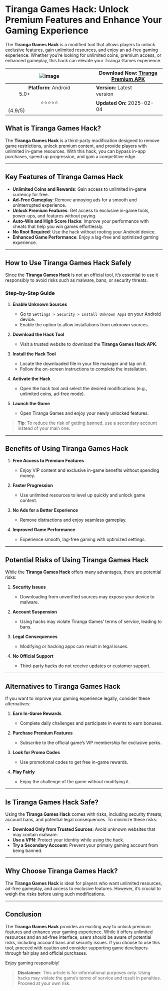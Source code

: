 # Tiranga Games Hack: Unlock Premium Features and Enhance Your Gaming Experience

The **Tiranga Games Hack** is a modified tool that allows players to unlock exclusive features, gain unlimited resources, and enjoy an ad-free gaming experience. Whether you’re looking for unlimited coins, premium access, or enhanced gameplay, this hack can elevate your Tiranga Games experience.

|![image](https://static.chaseyoursport.com/blogImage/880x600/1700313101198-31516.webp)| **Download Now:** [Tiranga Premium APK ](https://rpy.club/lm/joRy5Bns7D) |
|:--------------------------------------------------------------:|---------------------------------------------------------|
| **Platform:** Android 5.0+                                     | **Version:** Latest version                                  |
| ⭐⭐⭐⭐⭐ (4.9/5)                                                 | **Updated On:** 2025-02-04                            |

## What is Tiranga Games Hack?

The **Tiranga Games Hack** is a third-party modification designed to remove game restrictions, unlock premium content, and provide players with unlimited in-game resources. With this hack, you can bypass in-app purchases, speed up progression, and gain a competitive edge.

---

## Key Features of Tiranga Games Hack

- **Unlimited Coins and Rewards**: Gain access to unlimited in-game currency for free.
- **Ad-Free Gameplay**: Remove annoying ads for a smooth and uninterrupted experience.
- **Unlock Premium Features**: Get access to exclusive in-game tools, power-ups, and features without paying.
- **Auto-Win and High Score Hacks**: Improve your performance with cheats that help you win games effortlessly.
- **No Root Required**: Use the hack without rooting your Android device.
- **Enhanced Game Performance**: Enjoy a lag-free and optimized gaming experience.

---

## How to Use Tiranga Games Hack Safely

Since the **Tiranga Games Hack** is not an official tool, it’s essential to use it responsibly to avoid risks such as malware, bans, or security threats.

### Step-by-Step Guide

1. **Enable Unknown Sources**  
   - Go to `Settings > Security > Install Unknown Apps` on your Android device.
   - Enable the option to allow installations from unknown sources.

2. **Download the Hack Tool**  
   - Visit a trusted website to download the **Tiranga Games Hack APK**.

3. **Install the Hack Tool**  
   - Locate the downloaded file in your file manager and tap on it.
   - Follow the on-screen instructions to complete the installation.

4. **Activate the Hack**  
   - Open the hack tool and select the desired modifications (e.g., unlimited coins, ad-free mode).

5. **Launch the Game**  
   - Open Tiranga Games and enjoy your newly unlocked features.

> **Tip**: To reduce the risk of getting banned, use a secondary account instead of your main one.

---

## Benefits of Using Tiranga Games Hack

1. **Free Access to Premium Features**  
   - Enjoy VIP content and exclusive in-game benefits without spending money.

2. **Faster Progression**  
   - Use unlimited resources to level up quickly and unlock game content.

3. **No Ads for a Better Experience**  
   - Remove distractions and enjoy seamless gameplay.

4. **Improved Game Performance**  
   - Experience smooth, lag-free gaming with optimized settings.

---

## Potential Risks of Using Tiranga Games Hack

While the **Tiranga Games Hack** offers many advantages, there are potential risks:

1. **Security Issues**  
   - Downloading from unverified sources may expose your device to malware.

2. **Account Suspension**  
   - Using hacks may violate Tiranga Games’ terms of service, leading to bans.

3. **Legal Consequences**  
   - Modifying or hacking apps can result in legal issues.

4. **No Official Support**  
   - Third-party hacks do not receive updates or customer support.

---

## Alternatives to Tiranga Games Hack

If you want to improve your gaming experience legally, consider these alternatives:

1. **Earn In-Game Rewards**  
   - Complete daily challenges and participate in events to earn bonuses.

2. **Purchase Premium Features**  
   - Subscribe to the official game’s VIP membership for exclusive perks.

3. **Look for Promo Codes**  
   - Use promotional codes to get free in-game rewards.

4. **Play Fairly**  
   - Enjoy the challenge of the game without modifying it.

---

## Is Tiranga Games Hack Safe?

Using the **Tiranga Games Hack** comes with risks, including security threats, account bans, and potential legal consequences. To minimize these risks:

- **Download Only from Trusted Sources**: Avoid unknown websites that may contain malware.
- **Use a VPN**: Protect your identity while using the hack.
- **Try a Secondary Account**: Prevent your primary gaming account from being banned.

---

## Why Choose Tiranga Games Hack?

The **Tiranga Games Hack** is ideal for players who want unlimited resources, ad-free gameplay, and access to exclusive features. However, it’s crucial to weigh the risks before using such modifications.

---

## Conclusion

The **Tiranga Games Hack** provides an exciting way to unlock premium features and enhance your gaming experience. While it offers unlimited resources and an ad-free interface, users should be aware of potential risks, including account bans and security issues. If you choose to use this tool, proceed with caution and consider supporting game developers through fair play and official purchases.

Enjoy gaming responsibly!

> **Disclaimer**: This article is for informational purposes only. Using hacks may violate the game’s terms of service and result in penalties. Proceed at your own risk.
